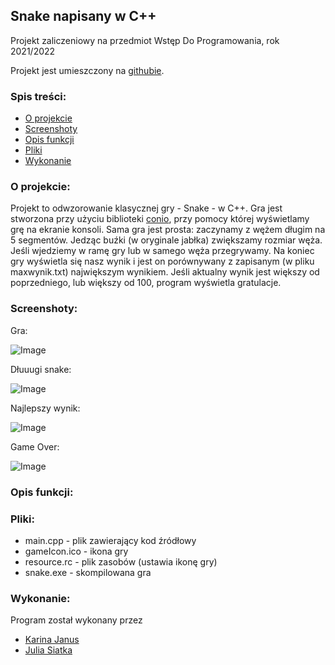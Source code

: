 ## Snake napisany w C++
Projekt zaliczeniowy na przedmiot Wstęp Do Programowania, rok 2021/2022

Projekt jest umieszczony na [githubie](https://github.com/karina-janus/snake-c).
### Spis treści:
- [O projekcie](#o-projekcie)
- [Screenshoty](#screenshoty)
- [Opis funkcji](#opis-funkcji)
- [Pliki](#pliki)
- [Wykonanie](#wykonanie)


### O projekcie:
Projekt to odwzorowanie klasycznej gry - Snake - w C++. Gra jest stworzona przy użyciu biblioteki [conio](https://en.wikipedia.org/wiki/Conio.h), 
przy pomocy której wyświetlamy grę na ekranie konsoli. Sama gra jest prosta: zaczynamy z wężem długim na 5 segmentów. Jedząc buźki (w oryginale jabłka) 
zwiększamy rozmiar węża. Jeśli wjedziemy w ramę gry lub w samego węża przegrywamy.
Na koniec gry wyświetla się nasz wynik i jest on porównywany z zapisanym (w pliku maxwynik.txt) największym wynikiem. Jeśli aktualny wynik jest większy od poprzedniego, lub większy 
od 100, program wyświetla gratulacje.


### Screenshoty:

Gra: 

![Image](https://user-images.githubusercontent.com/107310262/173195346-db88beeb-00ca-4d93-a036-f49a5b7d4055.png)


Dłuuugi snake: 

![Image](https://user-images.githubusercontent.com/107310262/173195304-c80664a7-b5ed-42d6-8d0d-ea066c746df2.png)

Najlepszy wynik: 

![Image](https://user-images.githubusercontent.com/107310262/173195321-7e73acf5-42bd-4b21-9d03-5f5b167e756d.png)

Game Over: 

![Image](https://user-images.githubusercontent.com/107310262/173195336-fedd656c-d8c7-49e0-a3e4-7c430db2cfcc.png)


### Opis funkcji:


### Pliki:

- main.cpp - plik zawierający kod źródłowy
- gameIcon.ico - ikona gry
- resource.rc - plik zasobów (ustawia ikonę gry)
- snake.exe - skompilowana gra

### Wykonanie:
Program został wykonany przez
- [Karina Janus](mailto:karina.janus@student.uj.edu.pl)
- [Julia Siatka](mailto:julia.siatka@student.uj.edu.pl)
